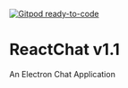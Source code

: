 [![Gitpod ready-to-code](https://img.shields.io/badge/Gitpod-ready--to--code-blue?logo=gitpod)](https://gitpod.io/#https://github.com/riefer02/electron-chat-app)

# ReactChat v1.1

An Electron Chat Application
